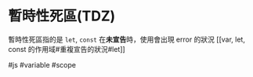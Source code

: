 # 暫時性死區(TDZ)
暫時性死區指的是 `let`, `const` 在**未宣告**時，使用會出現 error 的狀況
[[var, let, const 的作用域#重複宣告的狀況#let]]

#js #variable #scope